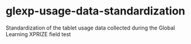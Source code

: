 # glexp-usage-data-standardization
Standardization of the tablet usage data collected during the Global Learning XPRIZE field test
